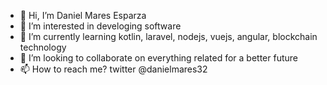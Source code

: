 - 👋 Hi, I’m Daniel Mares Esparza
- 👀 I’m interested in develoging software
- 🌱 I’m currently learning kotlin, laravel, nodejs, vuejs, angular, blockchain technology
- 💞️ I’m looking to collaborate on everything related for a better future
- 📫 How to reach me? twitter @danielmares32

<!---
danielmares32/danielmares32 is a ✨ special ✨ repository because its `README.md` (this file) appears on your GitHub profile.
You can click the Preview link to take a look at your changes.
--->

